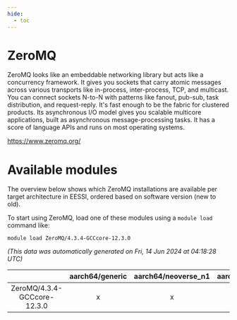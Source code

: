 ```yaml
---
hide:
  - toc
---
```


ZeroMQ
======


ZeroMQ looks like an embeddable networking library but acts like a concurrency framework. It gives you sockets that carry atomic messages across various transports like in-process, inter-process, TCP, and multicast. You can connect sockets N-to-N with patterns like fanout, pub-sub, task distribution, and request-reply. It's fast enough to be the fabric for clustered products. Its asynchronous I/O model gives you scalable multicore applications, built as asynchronous message-processing tasks. It has a score of language APIs and runs on most operating systems.

https://www.zeromq.org/
# Available modules


The overview below shows which ZeroMQ installations are available per target architecture in EESSI, ordered based on software version (new to old).

To start using ZeroMQ, load one of these modules using a `module load` command like:

```shell
module load ZeroMQ/4.3.4-GCCcore-12.3.0
```

*(This data was automatically generated on Fri, 14 Jun 2024 at 04:18:28 UTC)*  

| |aarch64/generic|aarch64/neoverse_n1|aarch64/neoverse_v1|x86_64/generic|x86_64/amd/zen2|x86_64/amd/zen3|x86_64/intel/haswell|x86_64/intel/skylake_avx512|
| :---: | :---: | :---: | :---: | :---: | :---: | :---: | :---: | :---: |
|ZeroMQ/4.3.4-GCCcore-12.3.0|x|x|x|x|x|x|x|x|
